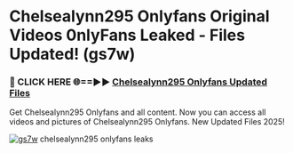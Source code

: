 # Chelsealynn295 Onlyfans Original Videos 0nlyFans Leaked - Files Updated! (gs7w)

<h3>🔴 CLICK HERE 🌐==►► <a href="https://best4dudes.click/HH4t6V" rel="nofollow">Chelsealynn295 Onlyfans Updated Files</a></h3>

Get Chelsealynn295 Onlyfans and all content. Now you can access all videos and pictures of Chelsealynn295 Onlyfans. New Updated Files 2025!

[![gs7w](https://github.com/user-attachments/assets/8c521d6e-e6e3-4a75-9320-d58ab9d79d5b)](https://best4dudes.click/HH4t6V)
chelsealynn295 onlyfans leaks